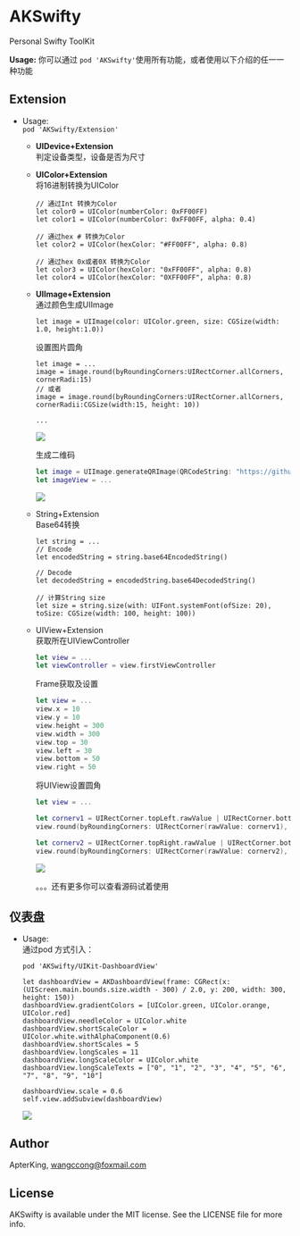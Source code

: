 # AKSwifty
Personal Swifty ToolKit

**Usage:** 你可以通过 ``` pod 'AKSwifty' ```使用所有功能，或者使用以下介绍的任一一种功能
## Extension
- Usage:  
	``` pod 'AKSwifty/Extension' ```
	
	- **UIDevice+Extension**   
		判定设备类型，设备是否为尺寸
	- **UIColor+Extension**   
		将16进制转换为UIColor  
		
		``` swifty
		// 通过Int 转换为Color
		let color0 = UIColor(numberColor: 0xFF00FF)
		let color1 = UIColor(numberColor: 0xFF00FF, alpha: 0.4)
			
		// 通过hex # 转换为Color
		let color2 = UIColor(hexColor: "#FF00FF", alpha: 0.8)
			
		// 通过hex 0x或者0X 转换为Color
		let color3 = UIColor(hexColor: "0xFF00FF", alpha: 0.8)
		let color4 = UIColor(hexColor: "0XFF00FF", alpha: 0.8)
		```
	- **UIImage+Extension**  
		通过颜色生成UIImage  
		
		``` Swifty
		let image = UIImage(color: UIColor.green, size: CGSize(width: 1.0, height:1.0))
		```  
		
		设置图片圆角  
		
		``` swifty   
		let image = ...
		image = image.round(byRoundingCorners:UIRectCorner.allCorners, cornerRadi:15)
		// 或者
		image = image.round(byRoundingCorners:UIRectCorner.allCorners, cornerRadii:CGSize(width:15, height: 10))
		
		...
		```
		![](http://ww1.sinaimg.cn/large/92ce04b2gy1ffh8ip2m5wj20ke0cqq5y.jpg)
		
		生成二维码
		
		``` swift
		let image = UIImage.generateQRImage(QRCodeString: "https://github.com/ApterKing/AKSwifty", logo: UIImage(named: "logo"), size: CGSize(width: 1024, height: 1024))
		let imageView = ...
		```  
		![](http://ww1.sinaimg.cn/large/92ce04b2gy1ffh90r3y68j20em0bqwfz.jpg)
		
	- String+Extension  
		Base64转换
		
		``` swifty
		let string = ...
		// Encode
		let encodedString = string.base64EncodedString()
		
		// Decode
		let decodedString = encodedString.base64DecodedString()
		
		// 计算String size
		let size = string.size(with: UIFont.systemFont(ofSize: 20), toSize: CGSize(width: 100, height: 100))
		```
	- UIView+Extension  
		获取所在UIViewController  
		
		``` swift
		let view = ...
		let viewController = view.firstViewController
		```
		
		Frame获取及设置  
		
		``` swift
		let view = ...
		view.x = 10
		view.y = 10
		view.height = 300
		view.width = 300
		view.top = 30
		view.left = 30
		view.bottom = 50
		view.right = 50
		```
		
		将UIView设置圆角
		
		``` swift
		let view = ...
		
		let cornerv1 = UIRectCorner.topLeft.rawValue | UIRectCorner.bottomRight.rawValue
        view.round(byRoundingCorners: UIRectCorner(rawValue: cornerv1), cornerRadi: 45)
        
       let cornerv2 = UIRectCorner.topRight.rawValue | UIRectCorner.bottomLeft.rawValue | UIRectCorner.bottomRight.rawValue
        view.round(byRoundingCorners: UIRectCorner(rawValue: cornerv2), cornerRadii: CGSize(width: 45, height: 45))
		```  
		![](http://ww1.sinaimg.cn/large/92ce04b2gy1ffh98z2k6wj20ke08g74h.jpg)
		
		。。。还有更多你可以查看源码试着使用
		
## 仪表盘
- Usage:   
	通过pod 方式引入：  
	```
	pod 'AKSwifty/UIKit-DashboardView' 
	```

	``` swifty
	let dashboardView = AKDashboardView(frame: CGRect(x: (UIScreen.main.bounds.size.width - 300) / 2.0, y: 200, width: 300, height: 150))
   dashboardView.gradientColors = [UIColor.green, UIColor.orange, UIColor.red]
   dashboardView.needleColor = UIColor.white
   dashboardView.shortScaleColor = UIColor.white.withAlphaComponent(0.6)
   dashboardView.shortScales = 5
   dashboardView.longScales = 11
   dashboardView.longScaleColor = UIColor.white
   dashboardView.longScaleTexts = ["0", "1", "2", "3", "4", "5", "6", "7", "8", "9", "10"]
        
   dashboardView.scale = 0.6
   self.view.addSubview(dashboardView)
	```  
	![](http://ww1.sinaimg.cn/large/92ce04b2gy1ffh640nrbaj20ks0bsmyj.jpg)
	
## Author

ApterKing, wangccong@foxmail.com

## License

AKSwifty is available under the MIT license. See the LICENSE file for more info.